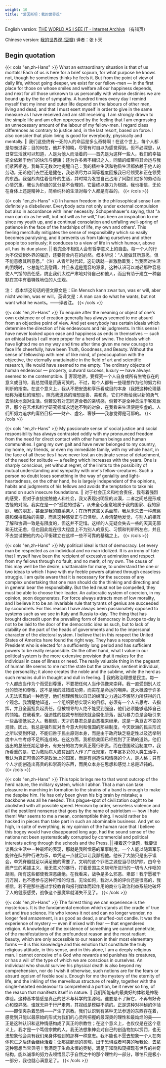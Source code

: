 ```yaml
---
weight: 10
title: "爱因斯坦：我的世界观"
---
```


English version: [THE WORLD AS I SEE IT - Internet Archive](https://ia801500.us.archive.org/21/items/in.ernet.dli.2015.127962/2015.127962.The-World-As-I-See-It.pdf) （有错页）

Chinese version: [我的世界观 (豆瓣)](https://book.douban.com/subject/27074686/) 译者：张卜天


## Begin quotation

{{< cols "en,zh-Hans" >}}
What an extraordinary situation is that of us mortals! Each of us is here for a brief sojourn, for what purpose he knows not, though he sometimes thinks he feels it. But from the point of view of daily life, without going deeper, we exist for our fellow-men — in the first place for those on whose smiles and welfare all our happiness depends, and next for all those unknown to us personally with whose destinies we are bound up by the tie of sympathy. A hundred times every day I remind myself that my inner and outer life depend on the labours of other men, living and dead, and that I must exert myself in order to give in the same measure as I have received and am still receiving. I am strongly drawn to the simple life and am often oppressed by the feeling that I am engrossing an unnecessary amount of the labour of my fellow-men. I regard class differences as contrary to justice and, in the last resort, based on force. I also consider that plain living is good for everybody, physically and mentally.
||
我们这些终有一死的人的命运是多么奇特啊！在这个世上，每个人都是匆匆过客；目的何在，他并不知晓，尽管有时自以为感觉得到。但不必深思，从日常生活就可以知道，人是为他人而活着的——首先是为这样一些人，我们的幸福完全依赖于他们的快乐与健康；还为许多素不相识之人，同情的纽带将其命运与我们紧密相连。我每天无数次地提醒自己：我的精神生活和物质生活都依赖于他人的劳动，无论他们去世还是健在，我必须尽力以同等程度回报我已经领受和正在领受的东西。我强烈向往着俭朴的生活，并时常为发觉自己占用了同胞们过多的劳动而心情沉重。我认为阶级的区分是不合理的，它最终以暴力为根据。我也相信，无论在身体上还是精神上，简单纯朴的生活对每个人都是有益的。 
{{< /cols >}}

{{< cols "en,zh-Hans" >}}
In human freedom in the philosophical sense I am definitely a disbeliever. Everybody acts not only under external compulsion but also in accordance with inner necessity. Schopenhauer's saying, that "a man can do as he will, but not will as he will," has been an inspiration to me since my youth up, and a continual consolation and unfailing well-spring of patience in the face of the hardships of life, my own and others'. This feeling mercifully mitigates the sense of responsibility which so easily becomes paralysing, and it prevents us from taking ourselves and other people too seriously; it conduces to a view of life in which humour, above all, has its due place.
||
我完全不相信人会有哲学意义上的自由。每一个人的行为不仅受到外界的强迫，还要符合内在的必然。叔本华说：“人能做其所意愿，但不能意愿其所意愿。”（注）从青年时代起，这句话就一直激励着我；当我面对生活的困境时，它总能给我慰藉，并且永远是宽容的源泉。这种认识可以减轻那种容易使人气馁的责任感，防止我们太过严肃地对待自己和他人，而且有助于建立一种幽默在其中有着特殊地位的人生观。 

注： 叔本华这句话的德文原文是：Ein Mensch kann zwar tun, was er will, aber nicht wollen, was er will。英译文是：A man can do what he wants, but not want what he wants。——译者注。
{{< /cols >}}

{{< cols "en,zh-Hans" >}}
To enquire after the meaning or object of one's own existence or of creation generally has always seemed to me absurd from an objective point of view. And yet everybody has certain ideals which determine the direction of his endeavours and his judgments. In this sense I have never looked upon ease and happiness as ends in themselves — such an ethical basis I call more proper for a herd of swine. The ideals which have lighted me on my way and time after time given me new courage to face life cheerfully, have been Truth, Goodness, and Beauty. Without the sense of fellowship with men of like mind, of preoccupation with the objective, the eternally unattainable in the field of art and scientific research, life would have seemed to me empty. The ordinary objects of human endeavour — property, outward success, luxury — have always seemed to me contemptible.
||
客观地讲，要探究一个人自身或所有生物存在的意义或目的，我总觉得是荒唐可笑的。不过，每个人都有一些理想作为他的努力和判断的指南。在这个意义上，我从不把安逸和享乐看成目的本身（我把这种伦理基础称为猪栏的理想）。照亮我道路的理想是善、美和真，它们不断给我以新的勇气去愉快地面对生活。倘若没有对志同道合者的亲切感，倘若不是全神贯注于客观世界，那个在艺术和科学研究领域永远达不到的对象，在我看来生活便是空虚的。人们所努力追求的庸俗目标——财产、虚名、奢侈——我总觉得是可鄙的。 
{{< /cols >}}

{{< cols "en,zh-Hans" >}}
My passionate sense of social justice and social responsibility has always contrasted oddly with my pronounced freedom from the need for direct contact with other human beings and human communities. I gang my own gait and have never belonged to my country, my home, my friends, or even my immediate family, with my whole heart, in the face of all these ties I have never lost an obstinate sense of detachment, of the need for solitude — a feeling which increases with the years. One is sharply conscious, yet without regret, of the limits to the possibility of mutual understanding and sympathy with one's fellow-creatures. Such a person no doubt loses something in the way of geniality and light-heartedness, on the other hand, he is largely independent of the opinions, habits and judgments of his fellows and avoids the temptation to take his stand on such insecure foundations.
||
对于社会正义和社会责任，我有着强烈的感受，但对于直接接触他人和社会，我又表现出明显的淡漠，二者之间总是形成古怪的对照。我实在是一个“孤独的过客”，从未全心全意地属于我的国家、我的家庭、我的朋友，甚至是我的直系亲人；在所有这些关系面前，我从未失去一种疏离感和保持孤独的需要，而且这种感受正与日俱增。人会清楚地发觉，与别人的相互了解和协调一致是有限度的，但这并不足惜。这样的人无疑会失去一些的天真无邪和无忧无虑，但也因此能在很大程度上不为别人的意见、习惯和判断所左右，并且不去尝试把他的内心平衡建立在这样一些不可靠的基础之上。 
{{< /cols >}}

{{< cols "en,zh-Hans" >}}
My political ideal is that of democracy. Let every man be respected as an individual and no man idolized. It is an irony of fate that I myself have been the recipient of excessive admiration and respect from my fellows through no fault, and no merit, of my own. The cause of this may well be the desire, unattainable for many, to understand the one or two ideas to which I have with my feeble powers attained through ceaseless struggle. I am quite aware that it is necessary for the success of any complex undertaking that one man should do the thinking and directing and in general bear the responsibility. But the led must not be compelled, they must be able to choose their leader. An autocratic system of coercion, in my opinion, soon degenerates. For force always attracts men of low morality, and I believe it to be an invariable rule that tyrants of genius are succeeded by scoundrels. For this reason I have always been passionately opposed to systems such as we see in Italy and Russia to-day. The thing that has brought discredit upon the prevailing form of democracy in Europe to-day is not to be laid to the door of the democratic idea as such, but to lack of stability on the part of the heads of governments and to the impersonal character of the electoral system. I believe that in this respect the United States of America have found the right way. They have a responsible President who is elected for a sufficiently long period and has sufficient powers to be really responsible. On the other hand, what I value in our political system is the more extensive provision that it makes for the individual in case of illness or need. The really valuable thing in the pageant of human life seems to me not the state but the creative, sentient individual, the personality; it alone creates the noble and the sublime, while the herd as such remains dull in thought and dull in feeling.
||
我的政治理想是民主。每一个人都应当作为个而受到尊重，不要把任何人当作偶像来崇拜。我一直受到别人过分的赞扬和尊敬，这不是我的过错或功劳，而实在是命运的嘲弄。这大概源于许多人无法实现的一种愿望，他们想理解我以自已的绵薄之力通过不懈努力所获得的几个观念。我清楚地知道，一个组织要想实现它的目标，必须有一个人去思考、去指挥，并且全面担负起责任。但被领导的人绝不能受到强迫，他们必须能够选择自己的领袖。在我看来，强迫性的独裁专制很快就会腐化堕落，因为暴力总是会吸引来一些品德低劣之人。我相信，天才的暴君总是由恶棍来继承，这是一条亘古不变的规律。因此，我总是强烈反对当今意大利和俄国的那些制度。今天欧洲的民主形式之所以受到怀疑，不能归咎于民主原则本身，而是由于政府缺乏稳定性以及选举制度中人性考虑不足所造成的。在这方面，我相信美国已经找到了正确的道路。他们选出的总统任期足够长，有充分的权力来真正履行职责。而在德国政治制度中，我所看重的是，它为救助病人或贫困的人作了广泛规定。在丰富多彩的人类生活中，我认为真正可贵的不是政治上的国家，而是有创造性和情感的个人，是人格；只有个人才能创造出高贵的和崇高的东西，而民众本身在思想和感觉上总是迟钝的。 
{{< /cols >}}

{{< cols "en,zh-Hans" >}}
This topic brings me to that worst outcrop of the herd nature, the military system, which I abhor. That a man can take pleasure in marching in formation to the strains of a band is enough to make me despise him. He has only been given his big brain by mistake; a backbone was all he needed. This plague-spot of civilization ought to be abolished with all possible speed. Heroism by order, senseless violence and all the pestilent nonsense that goes by the name of patriotism — how I hate them! War seems to me a mean, contemptible thing. I would rather be hacked in pieces than take part in such an abominable business. And yet so high, in spite of everything, is my opinion of the human race that I believe this bogey would have disappeared long ago, had the sound sense of the nations not been systematically corrupted by commercial and political interests acting through the schools and the Press.
||
接着这个话题，我要谈谈民众生活中一种最坏的表现，那就是我所憎恶的军事制度。一个人能以随着军乐旋律在队列种行进为乐，单凭这一点就足以让我鄙视他。他长了大脑只是出于误会，单凭脊髓就足以满足他的需要了。文明的这个罪恶之源应当尽快铲除。由命令而产生的英雄主义、毫无意义的暴行，打着爱国主义旗号所进行的一切令人作呕的胡闹，所有这些都使我深恶痛绝。在我看来，战争是多么邪恶、卑鄙！我宁愿被千刀万剐，也不愿参与这种可憎的勾当。无论如何，我对人类的评价还是很高的，我相信，若不是那些通过学校教育和报刊媒体而起作用的商业与政治利益系统地破坏了人的健康感受，战争这个恶魔早就消失不见了。 
{{< /cols >}}

{{< cols "en,zh-Hans" >}}
The fairest thing we can experience is the mysterious. It is the fundamental emotion which stands at the cradle of true art and true science. He who knows it not and can no longer wonder, no longer feel amazement, is as good as dead, a snuffed-out candle. It was the experience of mystery — even if mixed with fear — that engendered religion. A knowledge of the existence of something we cannot penetrate, of the manifestations of the profoundest reason and the most radiant beauty, which are only accessible to our reason in their most elementary forms — it is this knowledge and this emotion that constitute the truly religious attitude, in this sense, and in this alone, I am a deeply religious man. I cannot conceive of a God who rewards and punishes his creatures, or has a will of the type of which we are conscious in ourselves. An individual who should survive his physical death is also beyond my comprehension, nor do I wish it otherwise, such notions are for the fears or absurd egoism of feeble souls. Enough for me the mystery of the eternity of life, and the inkling of the marvellous structure of reality, together with the single-hearted endeavour to comprehend a portion, be it never so tiny, of the reason that manifests itself in nature.
||
我们所能有的最美好的体验是神秘体验。这种基本情感是真正的艺术与科学的策源地。谁要是不了解它，不再有好奇心和惊异感，谁就无异于行尸走肉，其视线是模糊不清的。正是这种对神秘的体验——即使夹杂着恐惧——产生了宗教。我们认识到有某种无法参透的东西存在着，感觉到只能以最原始的形式为我们的心灵所把握的最深奥的理性和最灿烂的美——正是这种认识和这种情感构成了真正的宗教性；在这个意义上，也仅仅是在这个意义上，我才是一个笃信宗教的人。我无法想象神会对自己的创造物加以赏罚，也无法想象他会具有我们亲身体验到的那样一种意志。我不能也不愿去想象一个人在肉体死亡之后还会继续活着；让那些脆弱的灵魂，出于恐惧或者可笑的唯我论，去拿这种思想当宝贝吧！我满足于生命永恒的奥秘，满足于知晓和窥探现有世界的神奇结构，能以诚挚的努力去领悟显示于自然之中的那个理性的一部分，哪怕只是极小一部分，我也就心满意足了。
{{< /cols >}}
